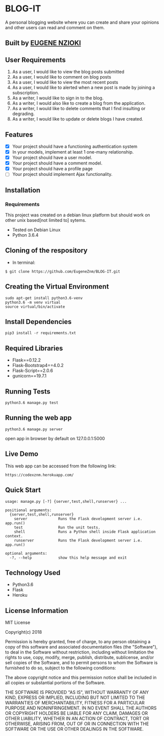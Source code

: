 # BLOG-IT
A personal blogging website where you can create and share your opinions and other users can read and comment on them.

## Built by [EUGENE NZIOKI](https://github.com/EugeneZnm)

## User Requirements

 1. As a user, I would like to view the blog posts submitted
 2. As a user, I would like to comment on blog posts
 3. As a user, I would like to view the most recent posts
 4. As a user, I would like to alerted when a new post is made by joining a subscription.
 5. As a writer, I would like to sign in to the blog.
 6. As a writer, I would also like to create a blog from the application.
 7. As a writer, I would like to delete comments that I find insulting or degrading.
 8. As a writer, I would like to update or delete blogs I have created.

## Features

  + [x] Your project should have a functioning authentication system
  + [x] In your models, implement at least 1 one-many relationship.
  + [x] Your project should have a user model.
  + [x] Your project should have a comment model.
  + [x] Your project should have a profile page
  + [ ] Your project should implement Ajax functionality.

## Installation

### Requirements
This project was created on a debian linux platform but should work on other unix based[not limited to] sytems.

* Tested on Debian Linux
* Python 3.6.4

## Cloning of the respository
   * In terminal:
   
    $ git clone https://github.com/EugeneZnm/BLOG-IT.git
    
## Creating the Virtual Environment

    sudo apt-get install python3.6-venv
    python3.6 -m venv virtual
    source virtual/bin/activate

## Install Dependencies

    pip3 install -r requirements.txt
    
## Required Libraries     
   * Flask==0.12.2
   * Flask-Bootstrap4==4.0.2
   * Flask-Script==2.0.6
   * gunicorn==19.7.1
   
## Running Tests

    python3.6 manage.py test
    
## Running the web app 
    python3.6 manage.py server
   
   open app in browser by default on 127.0.0.1:5000

## Live Demo

This web app can be accessed from the following link:

    https://codexznm.herokuapp.com/ 
    
## Quick Start

    usage: manage.py [-?] {server,test,shell,runserver} ...

    positional arguments:
      {server,test,shell,runserver}
        server              Runs the Flask development server i.e. app.run()
        test                Run the unit tests.
        shell               Runs a Python shell inside Flask application context.
        runserver           Runs the Flask development server i.e. app.run()
    
    optional arguments:
      -?, --help            show this help message and exit
      
## Technology Used

   * Python3.6
   * Flask   
   * Heroku
   
## License Information

   MIT License

Copyright(c) 2018

Permission is hereby granted, free of charge, to any person obtaining a copy of this software and associated documentation files (the "Software"), to deal in the Software without restriction, including without limitation the rights to use, copy, modify, merge, publish, distribute, sublicense, and/or sell copies of the Software, and to permit persons to whom the Software is furnished to do so, subject to the following conditions:

The above copyright notice and this permission notice shall be included in all copies or substantial portions of the Software.

THE SOFTWARE IS PROVIDED "AS IS", WITHOUT WARRANTY OF ANY KIND, EXPRESS OR IMPLIED, INCLUDING BUT NOT LIMITED TO THE WARRANTIES OF MERCHANTABILITY, FITNESS FOR A PARTICULAR PURPOSE AND NONINFRINGEMENT. IN NO EVENT SHALL THE AUTHORS OR COPYRIGHT HOLDERS BE LIABLE FOR ANY CLAIM, DAMAGES OR OTHER LIABILITY, WHETHER IN AN ACTION OF CONTRACT, TORT OR OTHERWISE, ARISING FROM, OUT OF OR IN CONNECTION WITH THE SOFTWARE OR THE USE OR OTHER DEALINGS IN THE SOFTWARE.
